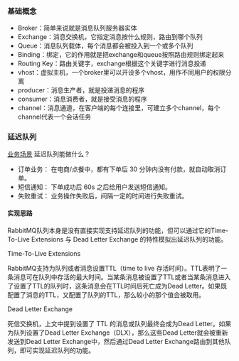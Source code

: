 ### 基础概念
- Broker：简单来说就是消息队列服务器实体
- Exchange：消息交换机，它指定消息按什么规则，路由到哪个队列
- Queue：消息队列载体，每个消息都会被投入到一个或多个队列
- Binding：绑定，它的作用就是把exchange和queue按照路由规则绑定起来
- Routing Key：路由关键字，exchange根据这个关键字进行消息投递
- vhost：虚拟主机，一个broker里可以开设多个vhost，用作不同用户的权限分离
- producer：消息生产者，就是投递消息的程序
- consumer：消息消费者，就是接受消息的程序
- channel：消息通道，在客户端的每个连接里，可建立多个channel，每个channel代表一个会话任务


### 延迟队列
[业务场景](https://www.colabug.com/4463833.html)
延迟队列能做什么？

- 订单业务： 在电商/点餐中，都有下单后 30 分钟内没有付款，就自动取消订单。
- 短信通知： 下单成功后 60s 之后给用户发送短信通知。
- 失败重试： 业务操作失败后，间隔一定的时间进行失败重试。


#### 实现思路

RabbitMQ队列本身是没有直接实现支持延迟队列的功能，但可以通过它的Time-To-Live Extensions 与 Dead Letter Exchange 的特性模拟出延迟队列的功能。

Time-To-Live Extensions

RabbitMQ支持为队列或者消息设置TTL（time to live 存活时间）。TTL表明了一条消息可在队列中存活的最大时间。当某条消息被设置了TTL或者当某条消息进入了设置了TTL的队列时，这条消息会在TTL时间后死亡成为Dead Letter。如果既配置了消息的TTL，又配置了队列的TTL，那么较小的那个值会被取用。

Dead Letter Exchange

死信交换机，上文中提到设置了 TTL 的消息或队列最终会成为Dead Letter。如果为队列设置了Dead Letter Exchange（DLX），那么这些Dead Letter就会被重新发送到Dead Letter Exchange中，然后通过Dead Letter Exchange路由到其他队列，即可实现延迟队列的功能。